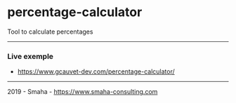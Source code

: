# percentage-calculator

Tool to calculate percentages

---

### Live exemple
- https://www.gcauvet-dev.com/percentage-calculator/

---

2019 - Smaha - https://www.smaha-consulting.com
